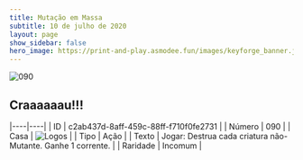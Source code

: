 ```yaml
---
title: Mutação em Massa
subtitle: 10 de julho de 2020
layout: page
show_sidebar: false
hero_image: https://print-and-play.asmodee.fun/images/keyforge_banner.jpg
---
```


![090](https://cdn.keyforgegame.com/media/card_front/pt/479_090_F6CQJH6R6GHM_pt.png)

## Craaaaaau!!!

|----|----|
| ID | c2ab437d-8aff-459c-88ff-f710f0fe2731 |
| Número | 090 |
| Casa | ![Logos](https://archonarcana.com/images/thumb/c/ce/Logos.png/22px-Logos.png "Logos") |
| Tipo | Ação |
| Texto | Jogar: Destrua cada criatura não-Mutante. Ganhe 1 corrente. |
| Raridade | Incomum |
